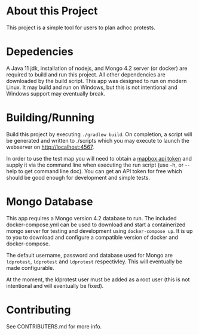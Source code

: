 # About this Project

This project is a simple tool for users to plan adhoc protests.

# Depedencies

A Java 11 jdk, installation of nodejs, and Mongo 4.2 server (or docker) are
required to build and run this project. All other dependencies are downloaded
by the build script. This app was designed to run on modern Linux. It may build
and run on Windows, but this is not intentional and Windows support may
eventually break.

# Building/Running

Build this project by executing `./gradlew build`. On completion, a script
will be generated and written to ./scripts which you may execute to launch
the webserver on [http://localhost:4567](http://localhost:4567).

In order to use the test map you will need to obtain a
[mapbox api token](https://www.mapbox.com/studio/account/tokens/) and supply
it via the command  line when executing the run script (use -h, or --help
to get command line doc). You can get an API token for free which should be
good enough for development and simple tests.

# Mongo Database

This app requires a Mongo version 4.2 database to run. The included
docker-compose.yml can be used to download and start a containerized mongo
server for testing and development using `docker-compose up`. It is up to
you to download and configure a compatible version of docker and
docker-compose.

The default username, password and database used for Mongo are `ldprotest`,
`ldprotest` and `ldprotest` respectivley. This will eventually be made
configurable.

At the moment, the ldprotest user must be added as a root user (this is not
intentional and will eventually be fixed).

# Contributing

See CONTRIBUTERS.md for more info.
